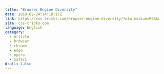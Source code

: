 ```yaml
---
title: "Browser Engine Diversity"
date: 2019-09-24T14:18:17Z
link: https://css-tricks.com/browser-engine-diversity/?utm_medium=RSS&utm_source=news.12bit.vn
site: css-tricks.com
language: English
category:
  - Article
  - browser
  - chrome
  - edge
  - opera
  - safari
draft: false
---
```

